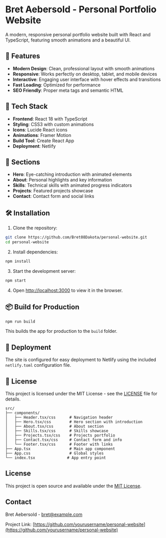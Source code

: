 # Bret Aebersold - Personal Portfolio Website

A modern, responsive personal portfolio website built with React and TypeScript, featuring smooth animations and a beautiful UI.

## 🌟 Features

- **Modern Design**: Clean, professional layout with smooth animations
- **Responsive**: Works perfectly on desktop, tablet, and mobile devices
- **Interactive**: Engaging user interface with hover effects and transitions
- **Fast Loading**: Optimized for performance
- **SEO Friendly**: Proper meta tags and semantic HTML

## 🚀 Tech Stack

- **Frontend**: React 18 with TypeScript
- **Styling**: CSS3 with custom animations
- **Icons**: Lucide React icons
- **Animations**: Framer Motion
- **Build Tool**: Create React App
- **Deployment**: Netlify

## 📱 Sections

- **Hero**: Eye-catching introduction with animated elements
- **About**: Personal highlights and key information
- **Skills**: Technical skills with animated progress indicators
- **Projects**: Featured projects showcase
- **Contact**: Contact form and social links

## 🛠️ Installation

1. Clone the repository:
```bash
git clone https://github.com/Bret08Dakota/personal-website.git
cd personal-website
```

2. Install dependencies:
```bash
npm install
```

3. Start the development server:
```bash
npm start
```

4. Open [http://localhost:3000](http://localhost:3000) to view it in the browser.

## 📦 Build for Production

```bash
npm run build
```

This builds the app for production to the `build` folder.

## 🚀 Deployment

The site is configured for easy deployment to Netlify using the included `netlify.toml` configuration file.

## 📄 License

This project is licensed under the MIT License - see the [LICENSE](LICENSE) file for details.

```
src/
├── components/
│   ├── Header.tsx/css      # Navigation header
│   ├── Hero.tsx/css        # Hero section with introduction
│   ├── About.tsx/css       # About section
│   ├── Skills.tsx/css      # Skills showcase
│   ├── Projects.tsx/css    # Projects portfolio
│   ├── Contact.tsx/css     # Contact form and info
│   └── Footer.tsx/css      # Footer with links
├── App.tsx                 # Main app component
├── App.css                 # Global styles
└── index.tsx              # App entry point
```

## License

This project is open source and available under the [MIT License](LICENSE).

## Contact

Bret Aebersold - [bret@example.com](mailto:bret@example.com)

Project Link: [https://github.com/yourusername/personal-website](https://github.com/yourusername/personal-website)
